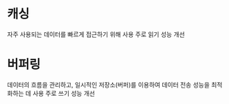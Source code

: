 # 캐싱
자주 사용되는 데이터를 빠르게 접근하기 위해 사용
주로 읽기 성능 개선	

# 버퍼링
데이터의 흐름을 관리하고, 일시적인 저장소(버퍼)를 이용하여 데이터 전송 성능을 최적화하는 데 사용
주로 쓰기 성능 개선
